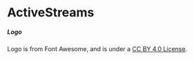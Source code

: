 # ActiveStreams

##### Logo

Logo is from Font Awesome, and is under a [CC BY 4.0 License](https://creativecommons.org/licenses/by/4.0/).